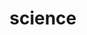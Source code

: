 ---
title: "science"
description: "All related to science stuff."
slug: "test"
image: "dna-chalkboard-2741003_1280.png"
style:
    background: "#66ff99"
    color: "#282a36"
---